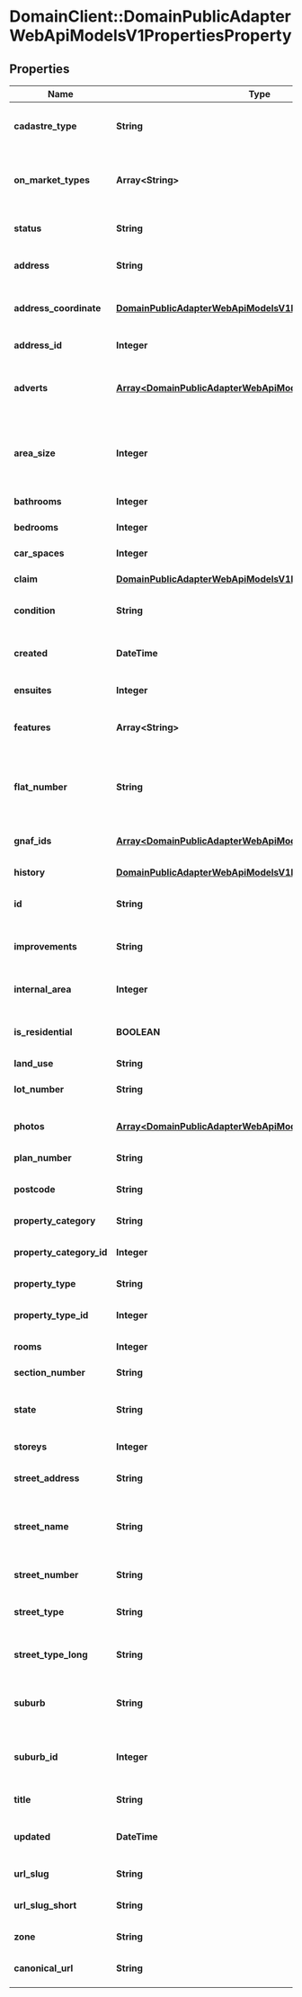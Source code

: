 # DomainClient::DomainPublicAdapterWebApiModelsV1PropertiesProperty

## Properties
Name | Type | Description | Notes
------------ | ------------- | ------------- | -------------
**cadastre_type** | **String** | The type of geometry of the Cadastre property. | [optional] 
**on_market_types** | **Array&lt;String&gt;** | The on market types, if the property is on the market | [optional] 
**status** | **String** | The current status of the property. | [optional] 
**address** | **String** | The full street address of the property | [optional] 
**address_coordinate** | [**DomainPublicAdapterWebApiModelsV1PropertiesGeoCoordinate**](DomainPublicAdapterWebApiModelsV1PropertiesGeoCoordinate.md) | The latitude and longitude of the property | [optional] 
**address_id** | **Integer** | The address identifier | [optional] 
**adverts** | [**Array&lt;DomainPublicAdapterWebApiModelsV1PropertiesAdvert&gt;**](DomainPublicAdapterWebApiModelsV1PropertiesAdvert.md) | The current adverts for the property, if on the market | [optional] 
**area_size** | **Integer** | Gets or sets the size of the area of land on which the property resides. | [optional] 
**bathrooms** | **Integer** | The number of bathrooms. | [optional] 
**bedrooms** | **Integer** | The number of bedrooms. | [optional] 
**car_spaces** | **Integer** | The number of car spaces. | [optional] 
**claim** | [**DomainPublicAdapterWebApiModelsV1PropertiesClaimData**](DomainPublicAdapterWebApiModelsV1PropertiesClaimData.md) | The claim data | [optional] 
**condition** | **String** | The condition of the property. | [optional] 
**created** | **DateTime** | The created date of the property document. | [optional] 
**ensuites** | **Integer** | The number of ensuites. | [optional] 
**features** | **Array&lt;String&gt;** | The list of features for the given property | [optional] 
**flat_number** | **String** | The flat number of the property (if applicable for the property type). | [optional] 
**gnaf_ids** | [**Array&lt;DomainPublicAdapterWebApiModelsV1PropertiesGnafId&gt;**](DomainPublicAdapterWebApiModelsV1PropertiesGnafId.md) | Associated PSMA GNAF identifiers | [optional] 
**history** | [**DomainPublicAdapterWebApiModelsV1PropertiesHistory**](DomainPublicAdapterWebApiModelsV1PropertiesHistory.md) | The history of the property | [optional] 
**id** | **String** | The property id of the property | [optional] 
**improvements** | **String** | The improvements to the property | [optional] 
**internal_area** | **Integer** | The floorplan area of the property. | [optional] 
**is_residential** | **BOOLEAN** | Indicates whether this property is residential. | [optional] 
**land_use** | **String** | The land use. | [optional] 
**lot_number** | **String** | The lot number for the property. | [optional] 
**photos** | [**Array&lt;DomainPublicAdapterWebApiModelsV1PropertiesPhoto&gt;**](DomainPublicAdapterWebApiModelsV1PropertiesPhoto.md) | A collection of photos of the property. | [optional] 
**plan_number** | **String** | The plan number. | [optional] 
**postcode** | **String** | The postcode of the property | [optional] 
**property_category** | **String** | The property category. | [optional] 
**property_category_id** | **Integer** | The property category identifier | [optional] 
**property_type** | **String** | The type of the property. | [optional] 
**property_type_id** | **Integer** | The property type identifier. | [optional] 
**rooms** | **Integer** | The number of rooms. | [optional] 
**section_number** | **String** | The section number. | [optional] 
**state** | **String** | The state in which the property resides | [optional] 
**storeys** | **Integer** | The number of storeys. | [optional] 
**street_address** | **String** | Gets the address for search. | [optional] 
**street_name** | **String** | The name of the street in which the property resides. | [optional] 
**street_number** | **String** | The street number of the property. | [optional] 
**street_type** | **String** | The street type name e.g. St. | [optional] 
**street_type_long** | **String** | The long street type name e.g. Street. | [optional] 
**suburb** | **String** | The suburb in which the property resides. | [optional] 
**suburb_id** | **Integer** | The identifier for the suburb in which the property resides. | [optional] 
**title** | **String** | The title for the property. | [optional] 
**updated** | **DateTime** | The last time the property document was updated | [optional] 
**url_slug** | **String** | Gets the URL slug. | [optional] 
**url_slug_short** | **String** | Gets or sets the URL slug in short form | [optional] 
**zone** | **String** | The property zone. | [optional] 
**canonical_url** | **String** | Canonical url for this property | [optional] 


